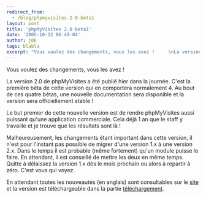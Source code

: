 ```yaml
---
redirect_from:
  - /blog/phpmyvisites-2-0-beta1
layout: post
title: 'phpMyVisites 2.0 beta1'
date: '2005-10-12 06:49:04'
author: j0k
tags: blabla
excerpt: "Vous voulez des changements, vous les avez !     \nLa version 2.0 de phpMyVisites a été publié hier dans la journée. C'est la première bêta de cette version qui en comportera normalement 4. Au bout de ces quatre bêtas, une nouvelle documentation sera disponible et la version sera officiellement stable !  \n  \nLe but premier de cette nouvelle version      …"
---
```


Vous voulez des changements, vous les avez !

La version 2.0 de phpMyVisites a été publié hier dans la journée. C'est la première bêta de cette version qui en comportera normalement 4. Au bout de ces quatre bêtas, une nouvelle documentation sera disponible et la version sera officiellement stable !

Le but premier de cette nouvelle version est de rendre phpMyVisites aussi puissant qu'une application commerciale. Cela déjà 1 an que le staff y travaille et je trouve que les résultats sont là !

Malheureusement, les changements étant important dans cette version, il n'est pour l'instant pas possible de migrer d'une version 1.x à une version 2.x. Dans le temps il est probable (même fortement) qu'un module puisse le faire.   En attendant, il est conseillé de mettre les deux en même temps. Quitte à délaissez la version 1.x dès le mois prochain ou alors à repartir à zéro. C'est vous qui voyez.

En attendant toutes les nouveautés (en anglais) sont consultables sur le [site](http://www.phpmyvisites.net/forums/index.php/t/1937/0/) et la version est téléchargeable dans la partie [téléchargement](http://www.phpmyvisites.net/dl.php?id=phpmyvisites_2_beta1.zip).
